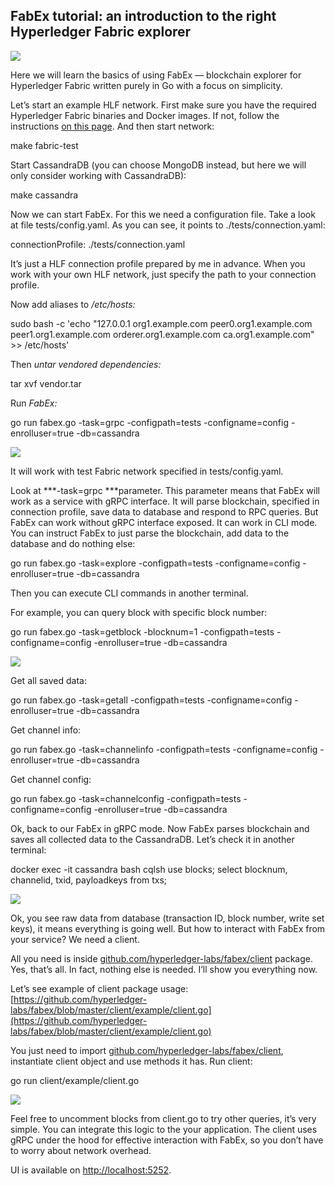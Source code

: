 
## FabEx tutorial: an introduction to the right Hyperledger Fabric explorer

![](https://cdn-images-1.medium.com/max/2000/1*ACvm0vLGezyQqryEA-u1fg.png)

Here we will learn the basics of using FabEx — blockchain explorer for Hyperledger Fabric written purely in Go with a focus on simplicity.

Let’s start an example HLF network. First make sure you have the required Hyperledger Fabric binaries and Docker images. If not, follow the instructions [on this page](https://hyperledger-fabric.readthedocs.io/en/release-2.2/install.html). And then start network:

make fabric-test

Start CassandraDB (you can choose MongoDB instead, but here we will only consider working with СassandraDB):

make cassandra

Now we can start FabEx. For this we need a configuration file. Take a look at file tests/config.yaml. As you can see, it points to ./tests/connection.yaml:

connectionProfile: ./tests/connection.yaml

It’s just a HLF connection profile prepared by me in advance. When you work with your own HLF network, just specify the path to your connection profile.

Now add aliases to */etc/hosts:*

sudo bash -c 'echo "127.0.0.1 org1.example.com peer0.org1.example.com peer1.org1.example.com orderer.org1.example.com ca.org1.example.com" >> /etc/hosts'

Then **untar vendored dependencies*:*

tar xvf vendor.tar

Run **FabEx*:*

go run fabex.go -task=grpc -configpath=tests -configname=config -enrolluser=true -db=cassandra

![](https://cdn-images-1.medium.com/max/3070/1*zFUNO2bsZh6B909X7jyzVQ.png)

It will work with test Fabric network specified in tests/config.yaml.

Look at ***-task=grpc ***parameter. This parameter means that FabEx will work as a service with gRPC interface. It will parse blockchain, specified in connection profile, save data to database and respond to RPC queries. But FabEx can work without gRPC interface exposed. It can work in CLI mode. You can instruct FabEx to just parse the blockchain, add data to the database and do nothing else:

go run fabex.go -task=explore -configpath=tests -configname=config -enrolluser=true -db=cassandra

Then you can execute CLI commands in another terminal.

For example, you can query block with specific block number:

go run fabex.go -task=getblock -blocknum=1 -configpath=tests -configname=config -enrolluser=true -db=cassandra

![](https://cdn-images-1.medium.com/max/2138/1*L2SQ9hQMe59evoAe9zOwuA.png)

Get all saved data:

go run fabex.go -task=getall -configpath=tests -configname=config -enrolluser=true -db=cassandra

Get channel info:

go run fabex.go -task=channelinfo -configpath=tests -configname=config -enrolluser=true -db=cassandra

Get channel config:

go run fabex.go -task=channelconfig -configpath=tests -configname=config -enrolluser=true -db=cassandra

Ok, back to our FabEx in gRPC mode. Now FabEx parses blockchain and saves all collected data to the CassandraDB. Let’s check it in another terminal:

docker exec -it cassandra bash
cqlsh
use blocks;
select blocknum, channelid, txid, payloadkeys from txs;

![](https://cdn-images-1.medium.com/max/2304/1*8bW3GwkVUHOsuhg2Fncrag.png)

Ok, you see raw data from database (transaction ID, block number, write set keys), it means everything is going well. But how to interact with FabEx from your service? We need a client.

All you need is inside [github.com/hyperledger-labs/fabex/client](https://pkg.go.dev/github.com/hyperledger-labs/fabex/client) package. Yes, that’s all. In fact, nothing else is needed. I’ll show you everything now.

Let’s see example of client package usage: [https://github.com/hyperledger-labs/fabex/blob/master/client/example/client.go](https://github.com/hyperledger-labs/fabex/blob/master/client/example/client.go)

You just need to import [github.com/hyperledger-labs/fabex/client](https://pkg.go.dev/github.com/hyperledger-labs/fabex/client), instantiate client object and use methods it has. Run client:

go run client/example/client.go

![](https://cdn-images-1.medium.com/max/2000/1*20fvyQoXuZJq7P41tQHY3w.png)

Feel free to uncomment blocks from client.go to try other queries, it’s very simple. You can integrate this logic to the your application. The client uses gRPС under the hood for effective interaction with FabEx, so you don’t have to worry about network overhead.

UI is available on [http://localhost:5252](http://localhost:5252/).
